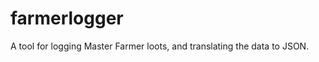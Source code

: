 farmerlogger
============

A tool for logging Master Farmer loots, and translating the data to JSON.
